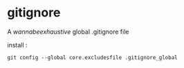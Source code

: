 gitignore
=========

A *wannabeexhaustive* global .gitignore file

install :

    git config --global core.excludesfile .gitignore_global
